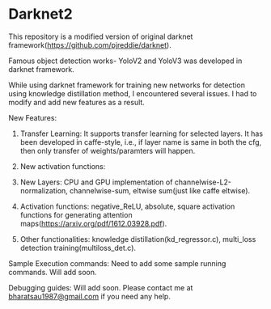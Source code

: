 # Darknet2

This repository is a modified version of original darknet framework(https://github.com/pjreddie/darknet).

Famous object detection works- YoloV2 and YoloV3 was developed in darknet framework.

While using darknet framework for training new networks for detection using knowledge distillation method, I encountered several issues. I had to modify and add new features as a result.

New Features:

1. Transfer Learning: It supports transfer learning for selected layers. It has been developed in caffe-style, i.e., if layer name is same in both the cfg, then only transfer of weights/paramters will happen.

2. New activation functions:

3. New Layers: CPU and GPU implementation of channelwise-L2-normalization, channelwise-sum, eltwise sum(just like caffe eltwise).

4. Activation functions: negative_ReLU, absolute, square activation functions for generating attention maps(https://arxiv.org/pdf/1612.03928.pdf). 

5. Other functionalities: knowledge distillation(kd_regressor.c), multi_loss detection training(multiloss_det.c).


Sample Execution commands: Need to add some sample running commands. Will add soon.

Debugging guides: Will add soon. Please contact me at bharatsau1987@gmail.com if you need any help.




